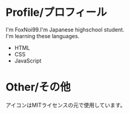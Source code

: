 <!DOCTYPE html>
<html lang="ja">
  <head>
    <meta charset="utf-8">
  </head>
  <body>
    <h1>Profile/プロフィール</h1>
    <p>I'm FoxNoi99.I'm Japanese highschool student.<br>I'm learning these languages.</p>
    <ul>
      <li>HTML</li>
      <li>CSS</li>
      <li>JavaScript</li>
    </ul>
    <h1>Other/その他</h1>
    <p>アイコンはMITライセンスの元で使用しています。</p>
  </body>
</html>
    
